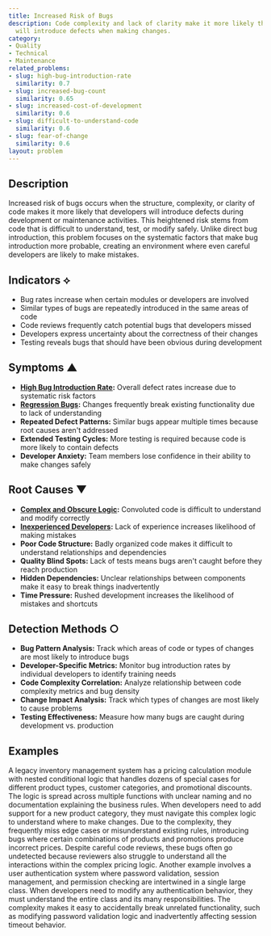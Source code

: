 ```yaml
---
title: Increased Risk of Bugs
description: Code complexity and lack of clarity make it more likely that developers
  will introduce defects when making changes.
category:
- Quality
- Technical
- Maintenance
related_problems:
- slug: high-bug-introduction-rate
  similarity: 0.7
- slug: increased-bug-count
  similarity: 0.65
- slug: increased-cost-of-development
  similarity: 0.6
- slug: difficult-to-understand-code
  similarity: 0.6
- slug: fear-of-change
  similarity: 0.6
layout: problem
---
```


## Description

Increased risk of bugs occurs when the structure, complexity, or clarity of code makes it more likely that developers will introduce defects during development or maintenance activities. This heightened risk stems from code that is difficult to understand, test, or modify safely. Unlike direct bug introduction, this problem focuses on the systematic factors that make bug introduction more probable, creating an environment where even careful developers are likely to make mistakes.

## Indicators ⟡
- Bug rates increase when certain modules or developers are involved
- Similar types of bugs are repeatedly introduced in the same areas of code
- Code reviews frequently catch potential bugs that developers missed
- Developers express uncertainty about the correctness of their changes
- Testing reveals bugs that should have been obvious during development

## Symptoms ▲
- **[High Bug Introduction Rate](high-bug-introduction-rate.md):** Overall defect rates increase due to systematic risk factors
- **[Regression Bugs](regression-bugs.md):** Changes frequently break existing functionality due to lack of understanding
- **Repeated Defect Patterns:** Similar bugs appear multiple times because root causes aren't addressed
- **Extended Testing Cycles:** More testing is required because code is more likely to contain defects
- **Developer Anxiety:** Team members lose confidence in their ability to make changes safely

## Root Causes ▼
- **[Complex and Obscure Logic](complex-and-obscure-logic.md):** Convoluted code is difficult to understand and modify correctly
- **[Inexperienced Developers](inexperienced-developers.md):** Lack of experience increases likelihood of making mistakes
- **Poor Code Structure:** Badly organized code makes it difficult to understand relationships and dependencies
- **Quality Blind Spots:** Lack of tests means bugs aren't caught before they reach production
- **Hidden Dependencies:** Unclear relationships between components make it easy to break things inadvertently
- **Time Pressure:** Rushed development increases the likelihood of mistakes and shortcuts

## Detection Methods ○
- **Bug Pattern Analysis:** Track which areas of code or types of changes are most likely to introduce bugs
- **Developer-Specific Metrics:** Monitor bug introduction rates by individual developers to identify training needs
- **Code Complexity Correlation:** Analyze relationship between code complexity metrics and bug density
- **Change Impact Analysis:** Track which types of changes are most likely to cause problems
- **Testing Effectiveness:** Measure how many bugs are caught during development vs. production

## Examples

A legacy inventory management system has a pricing calculation module with nested conditional logic that handles dozens of special cases for different product types, customer categories, and promotional discounts. The logic is spread across multiple functions with unclear naming and no documentation explaining the business rules. When developers need to add support for a new product category, they must navigate this complex logic to understand where to make changes. Due to the complexity, they frequently miss edge cases or misunderstand existing rules, introducing bugs where certain combinations of products and promotions produce incorrect prices. Despite careful code reviews, these bugs often go undetected because reviewers also struggle to understand all the interactions within the complex pricing logic. Another example involves a user authentication system where password validation, session management, and permission checking are intertwined in a single large class. When developers need to modify any authentication behavior, they must understand the entire class and its many responsibilities. The complexity makes it easy to accidentally break unrelated functionality, such as modifying password validation logic and inadvertently affecting session timeout behavior.